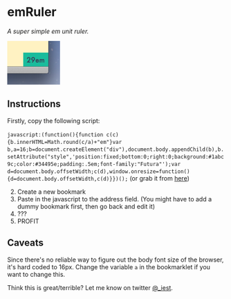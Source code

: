 # emRuler
*A super simple em unit ruler.*

![Screenshot](screenshot.png)

## Instructions

Firstly, copy the following script:

`javascript:(function(){function c(c){b.innerHTML=Math.round(c/a)+"em"}var b,a=16;b=document.createElement("div"),document.body.appendChild(b),b.setAttribute("style",'position:fixed;bottom:0;right:0;background:#1abc9c;color:#34495e;padding:.5em;font-family:"Futura"');var d=document.body.offsetWidth;c(d),window.onresize=function(){d=document.body.offsetWidth,c(d)}})();`
(or grab it from [here](https://raw.github.com/iest/emRuler/master/bookmarklet.js))

2. Create a new bookmark
3. Paste in the javascript to the address field. (You might have to add a dummy bookmark first, then go back and edit it)
4. ???
5. PROFIT


## Caveats
Since there's no reliable way to figure out the body font size of the browser, it's hard coded to 16px. Change the variable `a` in the bookmarklet if you want to change this.


Think this is great/terrible? Let me know on twitter [@_iest](http://twitter.com/_iest).
